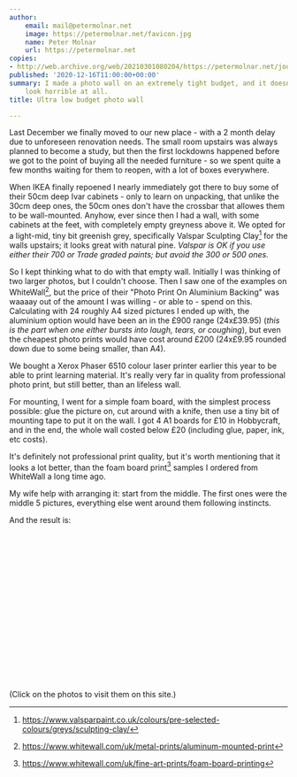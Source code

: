 ```yaml
---
author:
    email: mail@petermolnar.net
    image: https://petermolnar.net/favicon.jpg
    name: Peter Molnar
    url: https://petermolnar.net
copies:
- http://web.archive.org/web/20210301080204/https://petermolnar.net/journal/my-image-wall/
published: '2020-12-16T11:00:00+00:00'
summary: I made a photo wall on an extremely tight budget, and it doesn't
    look horrible at all.
title: Ultra low budget photo wall

---
```


Last December we finally moved to our new place - with a 2 month delay
due to unforeseen renovation needs. The small room upstairs was always
planned to become a study, but then the first lockdowns happened before
we got to the point of buying all the needed furniture - so we spent
quite a few months waiting for them to reopen, with a lot of boxes
everywhere.

When IKEA finally repoened I nearly immediately got there to buy some of
their 50cm deep Ivar cabinets - only to learn on unpacking, that unlike
the 30cm deep ones, the 50cm ones don't have the crossbar that allowes
them to be wall-mounted. Anyhow, ever since then I had a wall, with some
cabinets at the feet, with completely empty greyness above it. We opted
for a light-mid, tiny bit greenish grey, specifically Valspar Sculpting
Clay[^1] for the walls upstairs; it looks great with natural pine.
*Valspar is OK if you use either their 700 or Trade graded paints; but
avoid the 300 or 500 ones.*

So I kept thinking what to do with that empty wall. Initially I was
thinking of two larger photos, but I couldn't choose. Then I saw one of
the examples on WhiteWall[^2], but the price of their "Photo Print On
Aluminium Backing" was waaaay out of the amount I was willing - or able
to - spend on this. Calculating with 24 roughly A4 sized pictures I
ended up with, the aluminium option would have been an in the £900 range
(24x£39.95) (*this is the part when one either bursts into laugh, tears,
or coughing*), but even the cheapest photo prints would have cost around
£200 (24x£9.95 rounded down due to some being smaller, than A4).

We bought a Xerox Phaser 6510 colour laser printer earlier this year to
be able to print learning material. It's really very far in quality from
professional photo print, but still better, than an lifeless wall.

For mounting, I went for a simple foam board, with the simplest process
possible: glue the picture on, cut around with a knife, then use a tiny
bit of mounting tape to put it on the wall. I got 4 A1 boards for £10 in
Hobbycraft, and in the end, the whole wall costed below £20 (including
glue, paper, ink, etc costs).

It's definitely not professional print quality, but it's worth
mentioning that it looks a lot better, than the foam board print[^3]
samples I ordered from WhiteWall a long time ago.

My wife help with arranging it: start from the middle. The first ones
were the middle 5 pictures, everything else went around them following
instincts.

And the result is:

<svg width="1920" height="1080" version="1.1" viewBox="0 0 1920 1080" xmlns="http://www.w3.org/2000/svg" xmlns:xlink="http://www.w3.org/1999/xlink" style="max-height: 98vh; max-width: 100%; width:auto; height:auto; margin: 0 auto;">
<defs>
<style>rect {fill: transparent;} rect:hover {fill: #fff; fill-opacity: 0.2}</style>
</defs>
<image width="1920" height="1080" image-rendering="optimizeQuality" preserveAspectRatio="none" xlink:href="https://petermolnar.net/note/my-image-wall/wall_with_photos.jpg"/>
<a xlink:href="https://petermolnar.net/photo/chengdu-eastern-suburb-memory-5/index.html">
<title>
Eastern Suburb Memory
</title>
<rect x="125" y="160" width="264" height="180" /> </a>
<a xlink:href="https://petermolnar.net/photo/chengdu-anshun-bridge-closeup/index.html">
<title>
Anshun Bridge, Chengdu (closeup)
</title>
<rect x="440" y="153" width="264" height="180" /> </a>
<a xlink:href="https://petermolnar.net/photo/beddgelert/index.html">
<title>
Beddgelert
</title>
<rect x="817" y="71.1" width="270" height="147" /> </a>
<a xlink:href="https://petermolnar.net/photo/huanglong-ponds/index.html">
<title>
Huanglong
</title>
<rect x="1210" y="149" width="271" height="184" /> </a>
<a xlink:href="https://petermolnar.net/photo/lumsdale-falls/index.html">
<title>
Lumsdale Falls
</title>
<rect x="1530" y="142" width="191" height="191" /> </a>
<a xlink:href="https://petermolnar.net/photo/elephant-bathing-pool-xixiangchi-monastery/index.html">
<title>
Elephant Bathing Pool - Xixiangchi Monastery
</title>
<rect x="127" y="385" width="265" height="181" /> </a>
<a xlink:href="https://petermolnar.net/photo/dawn-at-dojo-stara-wies/index.html">
<title>
Dawn at Dojo Stara Wieś
</title>
<rect x="438" y="381" width="269" height="174" /> </a>
<a xlink:href="https://petermolnar.net/photo/fairy-glen/index.html">
<title>
Fairy Glen
</title>
<rect x="747" y="265" width="183" height="272" /> </a>
<a xlink:href="https://petermolnar.net/photo/mount-qingcheng-the-lake-after-the-long-bridge/index.html">
<title>
The lake on the rear peak of Mount Qingcheng
</title>
<rect x="975" y="262" width="187" height="276" /> </a>
<a xlink:href="https://petermolnar.net/photo/hongcun-bridge-2/index.html">
<title>
Hongcun bridge closeup
</title>
<rect x="1210" y="376" width="273" height="181" /> </a>
<a xlink:href="https://petermolnar.net/photo/golden-dragons/index.html">
<title>
Golden Dragons
</title>
<rect x="1530" y="381" width="268" height="184" /> </a>
<a xlink:href="https://petermolnar.net/photo/sichuan-waterfalls-nuorilang-waterfall/index.html">
<title>
Nuorilang Waterfall in Jiuzhaigou
</title>
<rect x="19" y="605" width="255" height="175" /> </a>
<a xlink:href="https://petermolnar.net/photo/la-palma-teneguia-volcano/index.html">
<title>
La Palma - Teneguía
</title>
<rect x="327" y="608" width="269" height="92.5" /> </a>
<a xlink:href="https://petermolnar.net/photo/huangshan-scenery-3/index.html">
<title>
Huangshan scenery 3
</title>
<rect x="639" y="580" width="179" height="275" /> </a>
<a xlink:href="https://petermolnar.net/photo/sichuan-mountains-jiuzhaigou-view/index.html">
<title>
Sichuan mountains - a view from Jiuzhaigou Primeval Forest
</title>
<rect x="865" y="580" width="183" height="275" /> </a>
<a xlink:href="https://petermolnar.net/photo/anlan-bridge/index.html">
<title>
Anshun Bridge
</title>
<rect x="1090" y="580" width="184" height="275" /> </a>
<a xlink:href="https://petermolnar.net/photo/sunrise-hungarian-national-graveyard/index.html">
<title>
Sunrise - Hungarian National Graveyard
</title>
<rect x="1320" y="604" width="271" height="185" /> </a>
<a xlink:href="https://petermolnar.net/photo/jiuzhaigou-peacock-riverbed/index.html">
<title>
Jiuzhaigou: Peacock Riverbed
</title>
<rect x="1640" y="604" width="269" height="185" /> </a>
<a xlink:href="https://petermolnar.net/photo/la-palma-volcano-route-enrique/index.html">
<title>
La Palma - volcano route next to Enríque
</title>
<rect x="19" y="826" width="261" height="129" /> </a>
<a xlink:href="https://petermolnar.net/photo/a-view-from-barbican/index.html">
<title>
A view from Barbican
</title>
<rect x="327" y="751" width="271" height="145" /> </a>
<a xlink:href="https://petermolnar.net/photo/up-in-the-sky-1/index.html">
<title>
Up in the Sky 1
</title>
<rect x="666" y="899" width="266" height="113" /> </a>
<a xlink:href="https://petermolnar.net/photo/hills-from-beachy-head/index.html">
<title>
Hills from Beachy Head
</title>
<rect x="984" y="902" width="266" height="113" /> </a>
<a xlink:href="https://petermolnar.net/photo/snowdonia/index.html">
<title>
Snowdonia
</title>
<rect x="1320" y="831" width="264" height="187" /> </a>
<a xlink:href="https://petermolnar.net/photo/llyn-idwal/index.html">
<title>
Llyn Idwal
</title>
<rect x="1640" y="838" width="268" height="147" /> </a>
</svg>
(Click on the photos to visit them on this site.)

[^1]: <https://www.valsparpaint.co.uk/colours/pre-selected-colours/greys/sculpting-clay/>

[^2]: <https://www.whitewall.com/uk/metal-prints/aluminum-mounted-print>

[^3]: <https://www.whitewall.com/uk/fine-art-prints/foam-board-printing>
